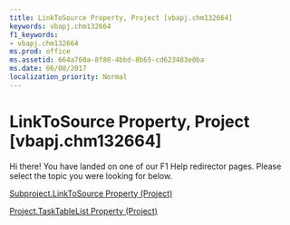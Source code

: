 ```yaml
---
title: LinkToSource Property, Project [vbapj.chm132664]
keywords: vbapj.chm132664
f1_keywords:
- vbapj.chm132664
ms.prod: office
ms.assetid: 664a760a-8f80-4bbd-8b65-cd623483e0ba
ms.date: 06/08/2017
localization_priority: Normal
---
```



# LinkToSource Property, Project [vbapj.chm132664]

Hi there! You have landed on one of our F1 Help redirector pages. Please select the topic you were looking for below.

[Subproject.LinkToSource Property (Project)](http://msdn.microsoft.com/library/8055fc21-1de2-dbd1-c28d-2200e8bc781d%28Office.15%29.aspx)

[Project.TaskTableList Property (Project)](http://msdn.microsoft.com/library/a36abbcb-db7d-f593-7e5c-df00fd96f010%28Office.15%29.aspx)


